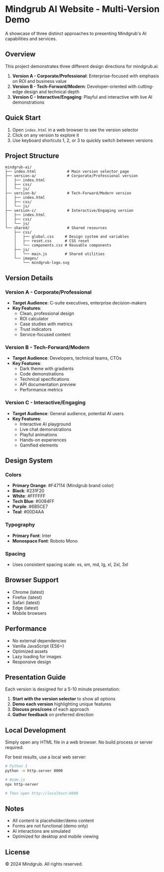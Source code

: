 # Mindgrub AI Website - Multi-Version Demo

A showcase of three distinct approaches to presenting Mindgrub's AI capabilities and services.

## Overview

This project demonstrates three different design directions for mindgrub.ai:

1. **Version A - Corporate/Professional**: Enterprise-focused with emphasis on ROI and business value
2. **Version B - Tech-Forward/Modern**: Developer-oriented with cutting-edge design and technical depth
3. **Version C - Interactive/Engaging**: Playful and interactive with live AI demonstrations

## Quick Start

1. Open `index.html` in a web browser to see the version selector
2. Click on any version to explore it
3. Use keyboard shortcuts 1, 2, or 3 to quickly switch between versions

## Project Structure

```
mindgrub-ai/
├── index.html              # Main version selector page
├── version-a/              # Corporate/Professional version
│   ├── index.html
│   ├── css/
│   └── js/
├── version-b/              # Tech-Forward/Modern version
│   ├── index.html
│   ├── css/
│   └── js/
├── version-c/              # Interactive/Engaging version
│   ├── index.html
│   ├── css/
│   └── js/
└── shared/                 # Shared resources
    ├── css/
    │   ├── global.css     # Design system and variables
    │   ├── reset.css      # CSS reset
    │   └── components.css # Reusable components
    ├── js/
    │   └── main.js        # Shared utilities
    └── images/
        └── mindgrub-logo.svg
```

## Version Details

### Version A - Corporate/Professional
- **Target Audience**: C-suite executives, enterprise decision-makers
- **Key Features**:
  - Clean, professional design
  - ROI calculator
  - Case studies with metrics
  - Trust indicators
  - Service-focused content

### Version B - Tech-Forward/Modern
- **Target Audience**: Developers, technical teams, CTOs
- **Key Features**:
  - Dark theme with gradients
  - Code demonstrations
  - Technical specifications
  - API documentation preview
  - Performance metrics

### Version C - Interactive/Engaging
- **Target Audience**: General audience, potential AI users
- **Key Features**:
  - Interactive AI playground
  - Live chat demonstrations
  - Playful animations
  - Hands-on experiences
  - Gamified elements

## Design System

### Colors
- **Primary Orange**: #F47114 (Mindgrub brand color)
- **Black**: #231F20
- **White**: #FFFFFF
- **Tech Blue**: #0084FF
- **Purple**: #6B5CE7
- **Teal**: #00D4AA

### Typography
- **Primary Font**: Inter
- **Monospace Font**: Roboto Mono

### Spacing
- Uses consistent spacing scale: xs, sm, md, lg, xl, 2xl, 3xl

## Browser Support

- Chrome (latest)
- Firefox (latest)
- Safari (latest)
- Edge (latest)
- Mobile browsers

## Performance

- No external dependencies
- Vanilla JavaScript (ES6+)
- Optimized assets
- Lazy loading for images
- Responsive design

## Presentation Guide

Each version is designed for a 5-10 minute presentation:

1. **Start with the version selector** to show all options
2. **Demo each version** highlighting unique features
3. **Discuss pros/cons** of each approach
4. **Gather feedback** on preferred direction

## Local Development

Simply open any HTML file in a web browser. No build process or server required.

For best results, use a local web server:

```bash
# Python 3
python -m http.server 8000

# Node.js
npx http-server

# Then open http://localhost:8000
```

## Notes

- All content is placeholder/demo content
- Forms are not functional (demo only)
- AI interactions are simulated
- Optimized for desktop and mobile viewing

## License

© 2024 Mindgrub. All rights reserved.